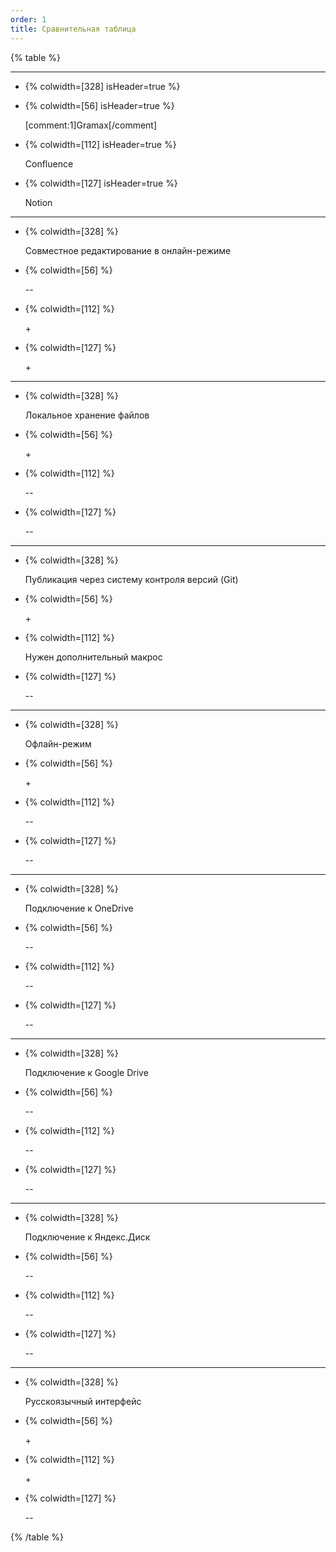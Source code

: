 ```yaml
---
order: 1
title: Сравнительная таблица
---
```


{% table %}

---

*  {% colwidth=[328] isHeader=true %}

   

*  {% colwidth=[56] isHeader=true %}

   [comment:1]Gramax[/comment]

*  {% colwidth=[112] isHeader=true %}

   Confluence

*  {% colwidth=[127] isHeader=true %}

   Notion

---

*  {% colwidth=[328] %}

   Совместное редактирование в онлайн-режиме

*  {% colwidth=[56] %}

   --

*  {% colwidth=[112] %}

   \+

*  {% colwidth=[127] %}

   \+

---

*  {% colwidth=[328] %}

   Локальное хранение файлов

*  {% colwidth=[56] %}

   \+

*  {% colwidth=[112] %}

   --

*  {% colwidth=[127] %}

   --

---

*  {% colwidth=[328] %}

   Публикация через систему контроля версий (Git)

*  {% colwidth=[56] %}

   \+

*  {% colwidth=[112] %}

   Нужен дополнительный макрос

*  {% colwidth=[127] %}

   --

---

*  {% colwidth=[328] %}

   Офлайн-режим

*  {% colwidth=[56] %}

   \+

*  {% colwidth=[112] %}

   --

*  {% colwidth=[127] %}

   --

---

*  {% colwidth=[328] %}

   Подключение к OneDrive

*  {% colwidth=[56] %}

   --

*  {% colwidth=[112] %}

   --

*  {% colwidth=[127] %}

   --

---

*  {% colwidth=[328] %}

   Подключение к Google Drive

*  {% colwidth=[56] %}

   --

*  {% colwidth=[112] %}

   --

*  {% colwidth=[127] %}

   --

---

*  {% colwidth=[328] %}

   Подключение к Яндекс.Диск

*  {% colwidth=[56] %}

   --

*  {% colwidth=[112] %}

   --

*  {% colwidth=[127] %}

   --

---

*  {% colwidth=[328] %}

   Русскоязычный интерфейс

*  {% colwidth=[56] %}

   \+

*  {% colwidth=[112] %}

   \+

*  {% colwidth=[127] %}

   --

{% /table %}
